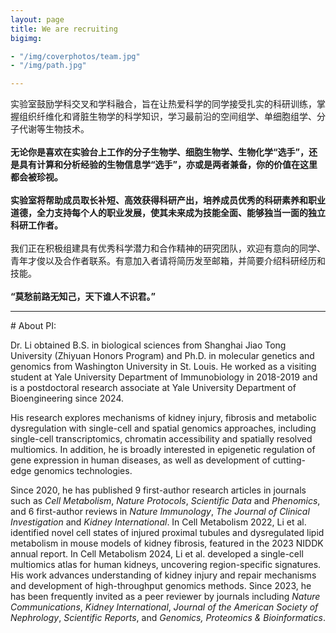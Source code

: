 ```yaml
---
layout: page
title: We are recruiting
bigimg:

- "/img/coverphotos/team.jpg"
- "/img/path.jpg"

---
```



实验室鼓励学科交叉和学科融合，旨在让热爱科学的同学接受扎实的科研训练，掌握组织纤维化和肾脏生物学的科学知识，学习最前沿的空间组学、单细胞组学、分子代谢等生物技术。<br><br>
**无论你是喜欢在实验台上工作的分子生物学、细胞生物学、生物化学“选手”，还是具有计算和分析经验的生物信息学“选手”，亦或是两者兼备，你的价值在这里都会被珍视。<br><br>
实验室将帮助成员取长补短、高效获得科研产出，培养成员优秀的科研素养和职业道德，全力支持每个人的职业发展，使其未来成为技能全面、能够独当一面的独立科研工作者。<br><br>**
我们正在积极组建具有优秀科学潜力和合作精神的研究团队，欢迎有意向的同学、青年才俊以及合作者联系。有意加入者请将简历发至邮箱，并简要介绍科研经历和技能。<br><br>
**“莫愁前路无知己，天下谁人不识君。”**

<hr>
# About PI:<br>

Dr. Li obtained B.S. in biological sciences from Shanghai Jiao Tong University (Zhiyuan Honors Program) and Ph.D. in molecular genetics and genomics from Washington University in St. Louis. He worked as a visiting student at Yale University Department of Immunobiology in 2018-2019 and is a postdoctoral research associate at Yale University Department of Bioengineering since 2024.<br>

His research explores mechanisms of kidney injury, fibrosis and metabolic dysregulation with single-cell and spatial genomics approaches, including single-cell transcriptomics, chromatin accessibility and spatially resolved multiomics. In addition, he is broadly interested in epigenetic regulation of gene expression in human diseases, as well as development of cutting-edge genomics technologies.<br>

Since 2020, he has published 9 first-author research articles in journals such as <i>Cell Metabolism</i>, <i>Nature Protocols</i>, <i>Scientific Data</i> and <i>Phenomics</i>, and 6 first-author reviews in <i>Nature Immunology</i>, <i>The Journal of Clinical Investigation</i> and <i>Kidney International</i>. In Cell Metabolism 2022, Li et al. identified novel cell states of injured proximal tubules and dysregulated lipid metabolism in mouse models of kidney fibrosis, featured in the 2023 NIDDK annual report. In Cell Metabolism 2024, Li et al. developed a single-cell multiomics atlas for human kidneys, uncovering region-specific signatures. His work advances understanding of kidney injury and repair mechanisms and development of high-throughput genomics methods. Since 2023, he has been frequently invited as a peer reviewer by journals including <i>Nature Communications</i>, <i>Kidney International</i>, <i>Journal of the American Society of Nephrology</i>, <i>Scientific Reports</i>, and <i>Genomics, Proteomics & Bioinformatics</i>.
